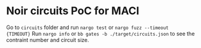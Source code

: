 # Noir circuits PoC for MACI

Go to `circuits` folder and run `nargo test` or `nargo fuzz --timeout {TIMEOUT}`
Run `nargo info` or `bb gates -b ./target/circuits.json` to see the contraint number and circuit size.
